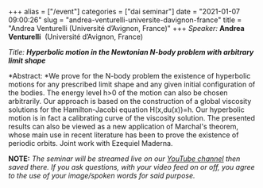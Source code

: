 +++
alias = ["/event"]
categories = ["dai seminar"]
date = "2021-01-07 09:00:26"
slug = "andrea-venturelli-universite-davignon-france"
title = "Andrea Venturelli (Université d’Avignon, France)"
+++
*Speaker:* **Andrea Venturelli**  (Université d’Avignon, France)

*Title: **Hyperbolic motion in the Newtonian N-body problem with
arbitrary limit shape***

*Abstract: *We prove for the N-body problem the existence of hyperbolic
motions for any prescribed limit shape and any given initial
configuration of the bodies. The energy level h&gt;0 of the motion can
also be chosen arbitrarily. Our approach is based on the construction of
a global viscosity solutions for the Hamilton-Jacobi equation
H(x,du(x))=h. Our hyperbolic motion is in fact a calibrating curve of
the viscosity solution. The presented results can also be viewed as a
new application of Marchal's theorem, whose main use in recent
literature has been to prove the existence of periodic orbits. Joint
work with Ezequiel Maderna.

**NOTE:** *The seminar will be streamed live on our [YouTube
channel](https://www.youtube.com/channel/UCyNNg155G3iLS7l-qZjboyg) then
saved there. If you ask questions, with your video feed on or off, you
agree to the use of your image/spoken words for said purpose.*
